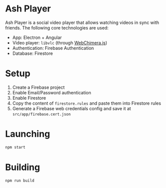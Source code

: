 # Ash Player

Ash Player is a social video player that allows watching videos in sync with friends. The following core technologies are used:
  - App: Electron + Angular
  - Video player: `libvlc` (through [WebChimera.js](https://github.com/RSATom/WebChimera.js/))
  - Authentication: Firebase Authentication
  - Database: Firestore

# Setup

  1. Create a Firebase project
  2. Enable Email/Password authentication
  3. Enable Firestore
  4. Copy the content of `firestore.rules` and paste them into Firestore rules
  5. Generate a Firebase web credentials config and save it at `src/app/firebase.cert.json`

# Launching

```bash
npm start
```

# Building

```bash
npm run build
```
